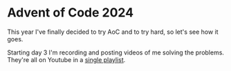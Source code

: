# Advent of Code 2024
This year I've finally decided to try AoC and to try hard, so let's see how it goes.

Starting day 3 I'm recording and posting videos of me solving the problems. They're all on Youtube in a
[single playlist](https://www.youtube.com/playlist?list=PLeyexjd1tYAloabABjiTVKz-NUZp3YXGM).
